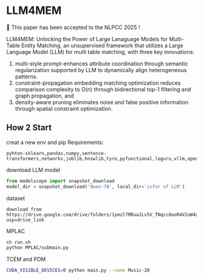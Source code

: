 
# LLM4MEM
🎉 This paper has been accepted to the NLPCC 2025 !

LLM4MEM: Unlocking the Power of Large Lanaguage Models for Multi-Table Entity Matching, an unsupervised framework that utilizes a Large Language Model (LLM) for multi table matching, with three key innovations: 
1) multi-style prompt-enhances attribute coordination through semantic regularization supported by LLM to dynamically align heterogeneous patterns.
2) constraint-propagation embedding matching optimization reduces comparison complexity to O(n) through bidirectional top-1 filtering and graph propagation, and 
3) density-aware pruning eliminates noise and false positive information through spatial constraint optimization.

## How 2 Start
creat a new env and pip Requirements:
```
pyhton-sklearn,pandas,numpy,sentence-transformers,networkx,joblib,hnswlib,tyro,pyfunctional,loguru,vllm,openAI,modelscope
```

download LLM model
```py
from modelscope import snapshot_download
model_dir = snapshot_download('Qwen-7B', local_dir='infor of LLM')
```
dataset
```
download from
https://drive.google.com/drive/folders/1ymzl7MDuaJLv5V_TNqcc8ooR4V2uW4g1?usp=drive_link
```
MPLAC
```sh
sh run.sh
python MPLAC/submain.py
```
TCEM and PDM
```bash
CUDA_VISIBLE_DEVICES=0 python main.py --name Music-20
```

